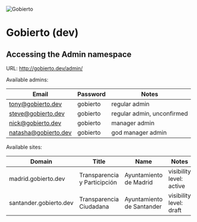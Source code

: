 ![Gobierto](https://gobierto.es/assets/logo_gobierto.png)

# Gobierto (dev)

## Accessing the Admin namespace

URL: http://gobierto.dev/admin/

Available admins:

| Email                 | Password | Notes                      |
| ---                   | ---      | ---                        |
| tony@gobierto.dev     | gobierto | regular admin              |
| steve@gobierto.dev    | gobierto | regular admin, unconfirmed |
| nick@gobierto.dev     | gobierto | manager admin              |
| natasha@gobierto.dev  | gobierto | god manager admin          |

Available sites:

| Domain                 | Title                        | Name                      | Notes                    |
| ---                    | ---                          | ---                       | ---                      |
| madrid.gobierto.dev    | Transparencia y Participción | Ayuntamiento de Madrid    | visibility level: active |
| santander.gobierto.dev | Transparencia Ciudadana      | Ayuntamiento de Santander | visibility level: draft  |
